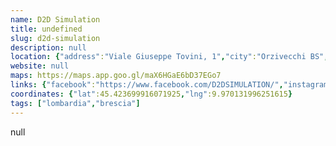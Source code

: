 ```yaml
---
name: D2D Simulation
title: undefined
slug: d2d-simulation
description: null
location: {"address":"Viale Giuseppe Tovini, 1","city":"Orzivecchi BS","cap":"25030"}
website: null
maps: https://maps.app.goo.gl/maX6HGaE6bD37EGo7
links: {"facebook":"https://www.facebook.com/D2DSIMULATION/","instagram":"https://www.instagram.com/d2d_simulation"}
coordinates: {"lat":45.423699916071925,"lng":9.970131996251615}
tags: ["lombardia","brescia"]
---
```

null
